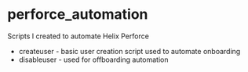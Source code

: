 # perforce_automation

Scripts I created to automate Helix Perforce

- createuser - basic user creation script used to automate onboarding
- disableuser - used for offboarding automation
